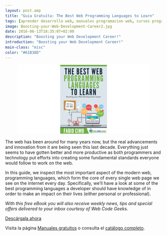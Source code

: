 ```yaml
---
layout: post.amp
title: "Guia Gratuíta: The Best Web Programming Languages to Learn"
tags: [aprender desarrollo web, manuales programacion web, cursos programacion web]
image: Boosting-your-Web-Development-Career2.jpg
date: 2016-06-13T18:35:07+02:00
description: "Boosting your Web Development Career!"
introduction: "Boosting your Web Development Career!"
main-class: "misc"
color: "#61B38D"
---
```


<figure>
  <a href="http://bashyc-blogspot.tradepub.com/c/pubRD.mpl?sr=oc&_t=oc:&qf=w_webd10"><img src="/assets/img/Boosting-your-Web-Development-Career2.jpg" title="{{ page.title }}" alt="{{ page.title }}" /></a>
</figure>

The web has been around for many years now, but the real advancements and innovation from it are being seen this last decade. Everything just seems to have gotten better and more productive as both programmers and technology put efforts into creating some fundamental standards everyone would follow to work on the web.

<!--ad-->

In this guide, we inspect the most important aspect of the modern web, programming languages, which form the core of every single web page we see on the internet every day. Specifically, we’ll have a look at some of the best programming languages a developer should have knowledge of in order to make an impact on their lives (either personal or professional).

_With this free eBook you will also receive weekly news, tips and special offers delivered to your inbox courtesy of Web Code Geeks._

<div class="button-post">
  <a href="http://bashyc-blogspot.tradepub.com/c/pubRD.mpl?sr=oc&_t=oc:&qf=w_webd10" target="_blank">Descárgala ahora</a>
</div>

Visita la página [Manuales gratuitos][1] o consulta el [catálogo completo][2].

[1]: /manuales-gratuitos/
[2]: http://elbauldelprogramador.tradepub.com/category/information-technology/1207/ "Catálogo completo de Guías gratuítas "
